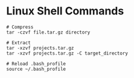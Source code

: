 # Linux Shell Commands

```Shell
# Compress
tar -czvf file.tar.gz directory

# Extract
tar -xzvf projects.tar.gz
tar -xzvf projects.tar.gz -C target_directory

# Reload .bash_profile
source ~/.bash_profile
```
